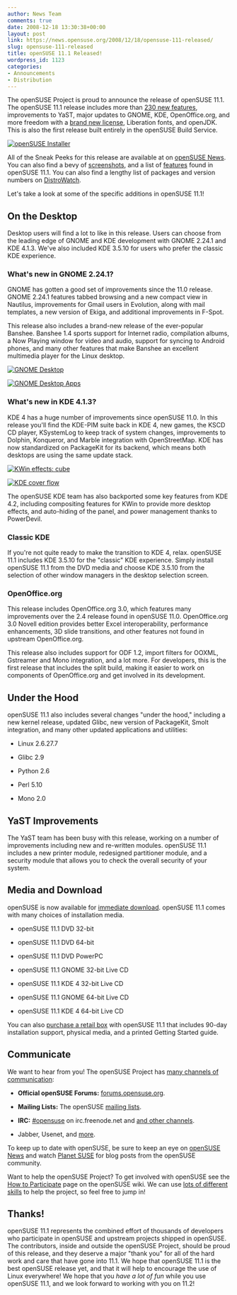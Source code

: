 ```yaml
---
author: News Team
comments: true
date: 2008-12-18 13:30:38+00:00
layout: post
link: https://news.opensuse.org/2008/12/18/opensuse-111-released/
slug: opensuse-111-released
title: openSUSE 11.1 Released!
wordpress_id: 1123
categories:
- Announcements
- Distribution
---
```


The openSUSE Project is proud to announce the release of openSUSE 11.1. The openSUSE 11.1 release includes more than [230 new features](//en.opensuse.org/Testing:Features_11.1), improvements to YaST, major updates to GNOME, KDE, OpenOffice.org, and more freedom with a [brand new license](//en.opensuse.org/EULA), Liberation fonts, and openJDK. This is also the first release built entirely in the openSUSE Build Service.

[![openSUSE Installer](//news.opensuse.org/wp-content/uploads/2008/12/11_1-install_part2.png)](//news.opensuse.org/wp-content/uploads/2008/12/11_1-install_part2.png)

All of the Sneak Peeks for this release are available at on [openSUSE News](//news.opensuse.org/category/sneak-peeks/). You can also find a bevy of [screenshots](//en.opensuse.org/Screenshots/openSUSE_11.1), and a list of [features](//en.opensuse.org/Featurelist_11.1) found in openSUSE 11.1. You can also find a lengthy list of packages and version numbers on [DistroWatch](//distrowatch.com/table.php?distribution=suse).

Let's take a look at some of the specific additions in openSUSE 11.1!


## On the Desktop


Desktop users will find a lot to like in this release. Users can choose from the leading edge of GNOME and KDE development with GNOME 2.24.1 and KDE 4.1.3. We've also included KDE 3.5.10 for users who prefer the classic KDE experience.


### What's new in GNOME 2.24.1?


GNOME has gotten a good set of improvements since the 11.0 release. GNOME 2.24.1 features tabbed browsing and a new compact view in Nautilus, improvements for Gmail users in Evolution, along with mail templates, a new version of Ekiga, and additional improvements in F-Spot.

This release also includes a brand-new release of the ever-popular Banshee. Banshee 1.4 sports support for Internet radio, compilation albums, a Now Playing window for video and audio, support for syncing to Android phones, and many other features that make Banshee an excellent multimedia player for the Linux desktop.

[![GNOME Desktop](//news.opensuse.org/wp-content/uploads/2008/12/800px-desktop-gnome111.png)](//news.opensuse.org/wp-content/uploads/2008/12/800px-desktop-gnome111.png)

[![GNOME Desktop Apps](//news.opensuse.org/wp-content/uploads/2008/12/800px-photo_email.png)](//news.opensuse.org/wp-content/uploads/2008/12/800px-photo_email.png)


### What's new in KDE 4.1.3?


KDE 4 has a huge number of improvements since openSUSE 11.0. In this release you'll find the KDE-PIM suite back in KDE 4, new games, the KSCD CD player, KSystemLog to keep track of system changes, improvements to Dolphin, Konqueror, and Marble integration with OpenStreetMap. KDE has now standardized on PackageKit for its backend, which means both desktops are using the same update stack.

[![KWin effects: cube](//news.opensuse.org/wp-content/uploads/2008/12/800px-kde4-cube.png)](//news.opensuse.org/wp-content/uploads/2008/12/800px-kde4-cube.png)

[![KDE cover flow](//news.opensuse.org/wp-content/uploads/2008/12/800px-cover-switch.png)](//news.opensuse.org/wp-content/uploads/2008/12/800px-cover-switch.png)

The openSUSE KDE team has also backported some key features from KDE 4.2, including compositing features for KWin to provide more desktop effects, and auto-hiding of the panel, and power management thanks to PowerDevil.


### Classic KDE


If you're not quite ready to make the transition to KDE 4, relax. openSUSE 11.1 includes KDE 3.5.10 for the "classic" KDE experience. Simply install openSUSE 11.1 from the DVD media and choose KDE 3.5.10 from the selection of other window managers in the desktop selection screen.


### OpenOffice.org


This release includes OpenOffice.org 3.0, which features many improvements over the 2.4 release found in openSUSE 11.0. OpenOffice.org 3.0 Novell edition provides better Excel interoperability, performance enhancements, 3D slide transitions, and other features not found in upstream OpenOffice.org.

This release also includes support for ODF 1.2, import filters for OOXML, Gstreamer and Mono integration, and a lot more. For developers, this is the first release that includes the split build, making it easier to work on components of OpenOffice.org and get involved in its development.


## Under the Hood


openSUSE 11.1 also includes several changes "under the hood," including a new kernel release, updated Glibc, new version of PackageKit, Smolt integration, and many other updated applications and utilities:



	
  * Linux 2.6.27.7

	
  * Glibc 2.9

	
  * Python 2.6

	
  * Perl 5.10

	
  * Mono 2.0




## YaST Improvements


The YaST team has been busy with this release, working on a number of improvements including new and re-written modules. openSUSE 11.1 includes a new printer module, redesigned partitioner module, and a security module that allows you to check the overall security of your system.


## Media and Download


openSUSE is now available for [immediate download](//software.opensuse.org/). openSUSE 11.1 comes with many choices of installation media.



	
  * openSUSE 11.1 DVD 32-bit

	
  * openSUSE 11.1 DVD 64-bit

	
  * openSUSE 11.1 DVD PowerPC

	
  * openSUSE 11.1 GNOME 32-bit Live CD

	
  * openSUSE 11.1 KDE 4 32-bit Live CD

	
  * openSUSE 11.1 GNOME 64-bit Live CD

	
  * openSUSE 11.1 KDE 4 64-bit Live CD


You can also [purchase a retail box](//en.opensuse.org/Buy_openSUSE) with openSUSE 11.1 that includes 90-day installation support, physical media, and a printed Getting Started guide.


## Communicate


We want to hear from you! The openSUSE Project has [many channels of communication](//en.opensuse.org/Communicate):



	
  * **Official openSUSE Forums:** [forums.opensuse.org](//forums.opensuse.org/).

	
  * **Mailing Lists:** The openSUSE [mailing lists](//en.opensuse.org/Communicate/Mailinglists).

	
  * **IRC:** [#opensuse](irc://irc.freenode.net/opensuse) on irc.freenode.net and [and other channels](//en.opensuse.org/Communicate/IRC).

	
  * Jabber, Usenet, and [more](//en.opensuse.org/Communicate).


To keep up to date with openSUSE, be sure to keep an eye on [openSUSE News](//news.opensuse.org/) and watch [Planet SUSE](//www.planetsuse.org/) for blog posts from the openSUSE community.

Want to help the openSUSE Project? To get involved with openSUSE see the [How to Participate](//en.opensuse.org/How_to_Participate) page on the openSUSE wiki. We can use [lots of different skills](//en.opensuse.org/How_to_Participate#What_skills_are_necessary.3F) to help the project, so feel free to jump in!


## Thanks!


openSUSE 11.1 represents the combined effort of thousands of developers who participate in openSUSE and upstream projects shipped in openSUSE. The contributors, inside and outside the openSUSE Project, should be proud of this release, and they deserve a major "thank you" for all of the hard work and care that have gone into 11.1. We hope that openSUSE 11.1 is the best openSUSE release yet, and that it will help to encourage the use of Linux everywhere! We hope that you _have a lot of fun_ while you use openSUSE 11.1, and we look forward to working with you on 11.2!
